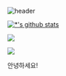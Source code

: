 
<!---
KIMDONGRO/KIMDONGRO is a ✨ special ✨ repository because its `README.md` (this file) appears on your GitHub profile.
You can click the Preview link to take a look at your changes.
--->

![header](https://capsule-render.vercel.app/api?type=waving&color=E3826C&height=250&section=header&text=DongRo%20Kim&fontSize=90&animation=fadeIn&fontAlignY=38&desc=%20&descAlignY=62&descAlign=62)

[![*'s github stats](https://github-readme-stats.vercel.app/api?username=KIMDONGRO)](https://github.com/****)

<img src="https://img.shields.io/badge/-C-A8B9CC?style=flat-square&logo=C&logoColor=black"/>

<img src="https://img.shields.io/badge/Python-3766AB?style=flat-square&logo=Python&logoColor=white"/></a>

안녕하세요!
